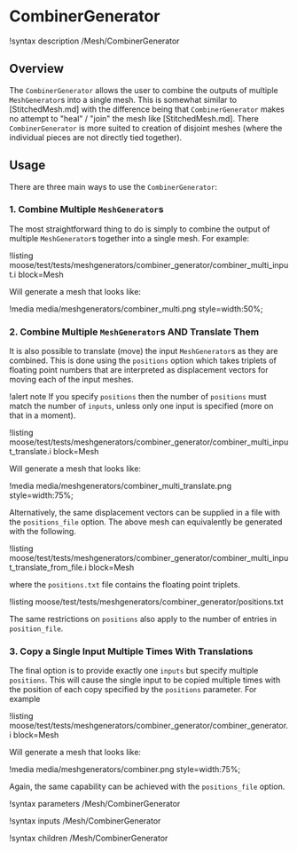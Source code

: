 # CombinerGenerator

!syntax description /Mesh/CombinerGenerator

## Overview

The `CombinerGenerator` allows the user to combine the outputs of multiple `MeshGenerator`s into a single mesh.  This is somewhat similar to [StitchedMesh.md] with the difference being that `CombinerGenerator` makes no attempt to "heal" / "join" the mesh like [StitchedMesh.md].  There `CombinerGenerator` is more suited to creation of disjoint meshes (where the individual pieces are not directly tied together).

## Usage

There are three main ways to use the `CombinerGenerator`:

### 1. Combine Multiple `MeshGenerator`s

The most straightforward thing to do is simply to combine the output of multiple `MeshGenerator`s together into a single mesh.  For example:

!listing moose/test/tests/meshgenerators/combiner_generator/combiner_multi_input.i
         block=Mesh

Will generate a mesh that looks like:

!media media/meshgenerators/combiner_multi.png style=width:50%;


### 2. Combine Multiple `MeshGenerator`s AND Translate Them

It is also possible to translate (move) the input `MeshGenerator`s as they are combined.  This is done using the `positions` option which takes triplets of floating point numbers that are interpreted as displacement vectors for moving each of the input meshes.

!alert note
If you specify `positions` then the number of `positions` must match the number of `inputs`, unless only one input is specified (more on that in a moment).

!listing moose/test/tests/meshgenerators/combiner_generator/combiner_multi_input_translate.i
         block=Mesh

Will generate a mesh that looks like:

!media media/meshgenerators/combiner_multi_translate.png style=width:75%;

Alternatively, the same displacement vectors can be supplied in a file with the `positions_file` option. The above mesh can equivalently be generated with the following.

!listing moose/test/tests/meshgenerators/combiner_generator/combiner_multi_input_translate_from_file.i
         block=Mesh

where the `positions.txt` file contains the floating point triplets.

!listing moose/test/tests/meshgenerators/combiner_generator/positions.txt

The same restrictions on `positions` also apply to the number of entries in `position_file`.

### 3. Copy a Single Input Multiple Times With Translations

The final option is to provide exactly one `inputs` but specify multiple `positions`.  This will cause the single input to be copied multiple times with the position of each copy specified by the `positions` parameter.  For example

!listing moose/test/tests/meshgenerators/combiner_generator/combiner_generator.i
         block=Mesh

Will generate a mesh that looks like:

!media media/meshgenerators/combiner.png style=width:75%;

Again, the same capability can be achieved with the `positions_file` option.

!syntax parameters /Mesh/CombinerGenerator

!syntax inputs /Mesh/CombinerGenerator

!syntax children /Mesh/CombinerGenerator
